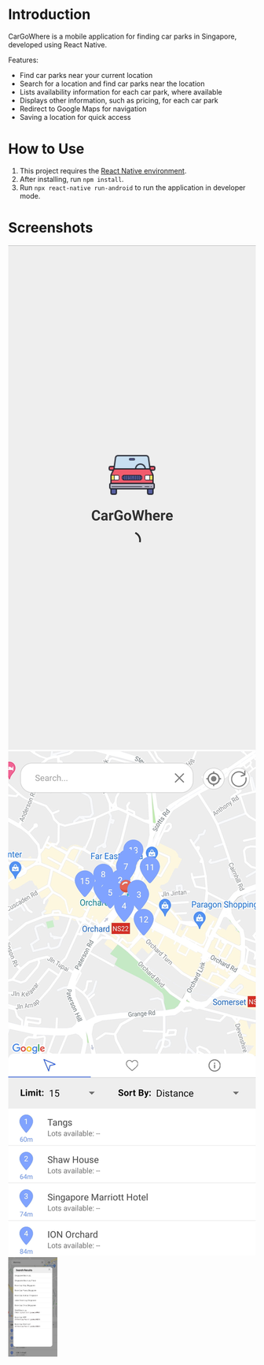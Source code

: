 # Introduction
CarGoWhere is a mobile application for finding car parks in Singapore, developed using React Native.

Features:
- Find car parks near your current location 
- Search for a location and find car parks near the location
- Lists availability information for each car park, where available
- Displays other information, such as pricing, for each car park
- Redirect to Google Maps for navigation
- Saving a location for quick access 

# How to Use
1. This project requires the [React Native environment](https://reactnative.dev/docs/environment-setup).
2. After installing, run <code>npm install</code>.
3. Run <code>npx react-native run-android</code> to run the application in developer mode.

# Screenshots
![Loading Screen](https://github.com/Joshlim288/cargowhere/blob/master/Screenshots/LoadingScreen.jpg?raw=true&s=200)
![Main Screen](https://github.com/Joshlim288/cargowhere/blob/master/Screenshots/MainScreen.jpg?raw=true&s=200)
<img src="https://github.com/Joshlim288/cargowhere/blob/master/Screenshots/SearchScreen.jpg?raw=true" width="100">
